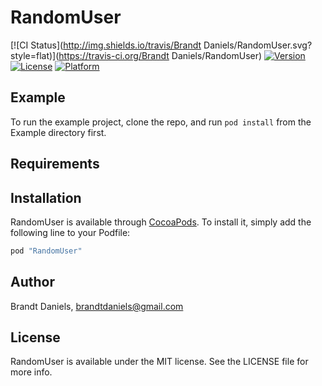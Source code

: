 # RandomUser

[![CI Status](http://img.shields.io/travis/Brandt Daniels/RandomUser.svg?style=flat)](https://travis-ci.org/Brandt Daniels/RandomUser)
[![Version](https://img.shields.io/cocoapods/v/RandomUser.svg?style=flat)](http://cocoapods.org/pods/RandomUser)
[![License](https://img.shields.io/cocoapods/l/RandomUser.svg?style=flat)](http://cocoapods.org/pods/RandomUser)
[![Platform](https://img.shields.io/cocoapods/p/RandomUser.svg?style=flat)](http://cocoapods.org/pods/RandomUser)

## Example

To run the example project, clone the repo, and run `pod install` from the Example directory first.

## Requirements

## Installation

RandomUser is available through [CocoaPods](http://cocoapods.org). To install
it, simply add the following line to your Podfile:

```ruby
pod "RandomUser"
```

## Author

Brandt Daniels, brandtdaniels@gmail.com

## License

RandomUser is available under the MIT license. See the LICENSE file for more info.
